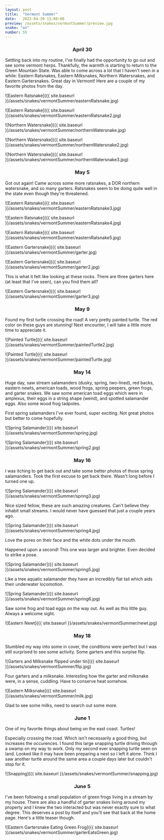 ```yaml
---
layout: post
title:  "Vermont Summer"
date:   2022-04-30 13:00:00
preview: /assets/snakes/vermontSummer/preview.jpg
snake: "on"
number: 55
---
```

<div align="center"><h3>April 30</h3></div>

Settling back into my routine, I've finally had the opportunity to go out and see some vermont herps. Thankfully, the warmth is starting to return to the Green Mountain State. Was able to come across a lot that I haven't seen in a while: Eastern Ratsnakes, Eastern Milksnakes, Northern Watersnakes, and Eastern Gartersnakes. Great day in Vermont! Here are a couple of my favorite photos from the day.

![Eastern Ratsnake]({{ site.baseurl }}/assets/snakes/vermontSummer/easternRatsnake.jpg)

![Eastern Ratsnake]({{ site.baseurl }}/assets/snakes/vermontSummer/easternRatsnake2.jpg)

![Northern Watersnake]({{ site.baseurl }}/assets/snakes/vermontSummer/northernWatersnake.jpg)

![Northern Watersnake]({{ site.baseurl }}/assets/snakes/vermontSummer/northernWatersnake2.jpg)

![Northern Watersnake]({{ site.baseurl }}/assets/snakes/vermontSummer/northernWatersnake3.jpg)

<div align="center"><h3>May 5</h3></div>

Got out again! Came across some more ratsnakes, a DOR northern watersnake, and so many garters. Ratsnakes seem to be doing quite well in the state even though they're threatened. 

![Eastern Ratsnake]({{ site.baseurl }}/assets/snakes/vermontSummer/easternRatsnake3.jpg)

![Eastern Ratsnake]({{ site.baseurl }}/assets/snakes/vermontSummer/easternRatsnake4.jpg)

![Eastern Ratsnake]({{ site.baseurl }}/assets/snakes/vermontSummer/easternRatsnake5.jpg)

![Eastern Gartersnake]({{ site.baseurl }}/assets/snakes/vermontSummer/garter.jpg)

![Eastern Gartersnake]({{ site.baseurl }}/assets/snakes/vermontSummer/garter2.jpg)

This is what it felt like looking at these rocks. There are three garters here (at least that I've seen), can you find them all?

![Eastern Gartersnake]({{ site.baseurl }}/assets/snakes/vermontSummer/garter3.jpg)

<div align="center"><h3>May 9</h3></div>

Found my first turtle crossing the road! A very pretty painted turtle. The red color on these guys are stunning! Next encounter, I will take a little more time to appreciate it.

![Painted Turtle]({{ site.baseurl }}/assets/snakes/vermontSummer/paintedTurtle2.jpg)

![Painted Turtle]({{ site.baseurl }}/assets/snakes/vermontSummer/paintedTurtle.jpg)

<div align="center"><h3>May 14</h3></div>

Huge day, saw stream salamanders (dusky, spring, two-lined), red backs, eastern newts, american toads, wood frogs, spring peepers, green frogs, and garter snakes. We saw some american toad eggs which were in amplexus, their eggs in a string shape (weird), and spotted salamander eggs. Also some wood frog tadpoles.

First spring salamanders I've ever found, super exciting. Not great photos but better to come hopefully. 

![Spring Salamander]({{ site.baseurl }}/assets/snakes/vermontSummer/spring.jpg)

![Spring Salamander]({{ site.baseurl }}/assets/snakes/vermontSummer/spring2.jpg)

<div align = "center"><h3>May 16</h3></div>

I was itching to get back out and take some better photos of those spring salamanders. Took the first excuse to get back there. Wasn't long before I turned one up.

![Spring Salamander]({{ site.baseurl }}/assets/snakes/vermontSummer/spring3.jpg)

Nice sized fellow, these are such amazing creatures. Can't believe they inhabit small streams. I would never have guessed that just a couple years ago. 

![Spring Salamander]({{ site.baseurl }}/assets/snakes/vermontSummer/spring4.jpg)

Love the pores on their face and the white dots under the mouth.

Happened upon a second! This one was larger and brighter. Even decided to strike a pose.

![Spring Salamander]({{ site.baseurl }}/assets/snakes/vermontSummer/spring5.jpg)

Like a tree aquatic salamander they have an incredibly flat tail which aids their underwater locomotion.

![Spring Salamander]({{ site.baseurl }}/assets/snakes/vermontSummer/spring6.jpg)

Saw some frog and toad eggs on the way out. As well as this little guy. Always a welcome sight.

![Eastern Newt]({{ site.baseurl }}/assets/snakes/vermontSummer/newt.jpg)

<div align = "center"><h3>May 18</h3></div>

Stumbled my way into some in cover, the conditions were perfect but I was still surprised to see some activity. Some garters and this surpise flip.

![Garters and Milksnake flipped under tin]({{ site.baseurl }}/assets/snakes/vermontSummer/flip.jpg)

Four garters and a milksnake. Interesting how the garter and milksnake were, in a sense, cuddling. Have to conserve heat somehow.

![Eastern Milksnake]({{ site.baseurl }}/assets/snakes/vermontSummer/milk.jpg)

Glad to see some milks, need to search out some more. 

<div align = "center"><h3>June 1</h3></div>

One of my favorite things about being on the east coast. Turtles!

Especially crossing the road. Which isn't necessarily a good thing, but increases the occurences. I found this large snapping turtle driving through a swamp on my way to work. Only my second ever snapping turtle seen on land. Looked like it may have been preparing a nest so I left it alone. Think I saw another turtle around the same area a couple days later but couldn't stop for it.

![Snapping]({{ site.baseurl }}/assets/snakes/vermontSummer/snapping.jpg)

<div align = "center"><h3>June 5</h3></div>

I've been following a small population of green frogs living in a stream by my house. There are also a handful of garter snakes living around my property and I knew the two interacted but was never exactly sure to what degree. This deserves a post by itself and you'll see that back at the home page. Here's a little teaser though.

![Eastern Gartersnake Eating Green Frog]({{ site.baseurl }}/assets/snakes/vermontSummer/garterEatsGreen.jpg)